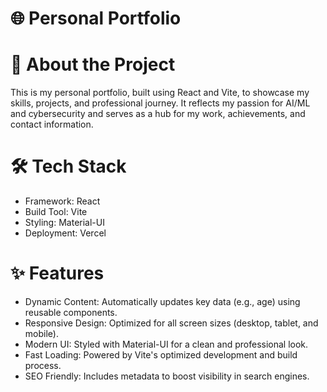 # 🌐 Personal Portfolio

# 🚀 About the Project

This is my personal portfolio, built using React and Vite, to showcase my skills, projects, and professional journey. It reflects my passion for AI/ML and cybersecurity and serves as a hub for my work, achievements, and contact information.

# 🛠️ Tech Stack

- Framework: React
- Build Tool: Vite
- Styling: Material-UI
- Deployment: Vercel 

# ✨ Features

- Dynamic Content: Automatically updates key data (e.g., age) using reusable components.
- Responsive Design: Optimized for all screen sizes (desktop, tablet, and mobile).
- Modern UI: Styled with Material-UI for a clean and professional look.
- Fast Loading: Powered by Vite's optimized development and build process.
- SEO Friendly: Includes metadata to boost visibility in search engines.



